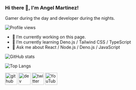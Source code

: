 ### Hi there 👋, I'm Angel Martinez!
Gamer during the day and developer during the nights.

![Profile views](https://gpvc.arturio.dev/angel-codes)  

- 🔭 I’m currently working on this page. 
- 🌱 I’m currently learning Deno.js / Tailwind CSS / TypeScript 
- 💬 Ask me about React / Node.js / Deno.js / JavaScript 


![GitHub stats](https://github-readme-stats.vercel.app/api?username=angel-codes&show_icons=true)  

![Top Langs](https://github-readme-stats.vercel.app/api/top-langs/?username=angel-codes&layout=compact)

[<img src='https://cdn.jsdelivr.net/npm/simple-icons@3.0.1/icons/github.svg' alt='github' height='40'>](https://github.com/angel-codes)  [<img src='https://cdn.jsdelivr.net/npm/simple-icons@3.0.1/icons/dev-dot-to.svg' alt='dev' height='40'>](https://dev.to/angelcodes)  [<img src='https://cdn.jsdelivr.net/npm/simple-icons@3.0.1/icons/twitter.svg' alt='twitter' height='40'>](https://twitter.com/angel_codes_139)  [<img src='https://cdn.jsdelivr.net/npm/simple-icons@3.0.1/icons/youtube.svg' alt='YouTube' height='40'>](https://www.youtube.com/channel/UCD8tWnaeoLJyZjp14sqxKTg)  


